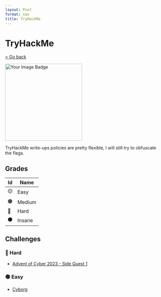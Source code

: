 ```yaml
---
layout: Post
format: nav
title: TryHackMe
---
```

# TryHackMe

<a class="back-link" href="../../">< Go back</a>

<a href="https://tryhackme.com/r/p/NedX" target="_blank">
  <img src="https://tryhackme-badges.s3.amazonaws.com/NedX.png" alt="Your Image Badge" style="width:250px !important;"/>
</a>

TryHackMe write-ups policies are pretty flexible, I will still try to obfuscate the flags.

## Grades

| Id | Name      |
|----|-----------|
| 🟡 | Easy      |
| 🟠 | Medium    |
| 🔴 | Hard      |
| ⚫ | Insane    |

## Challenges

### 🔴 Hard

- [Advent of Cyber 2023 - Side Quest 1](./AoC2023-SQ1/)

### 🟢 Easy

- [Cyborg](./Cyborg/)
